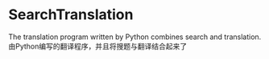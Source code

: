 # SearchTranslation
The translation program written by Python combines search and translation.由Python编写的翻译程序，并且将搜题与翻译结合起来了
